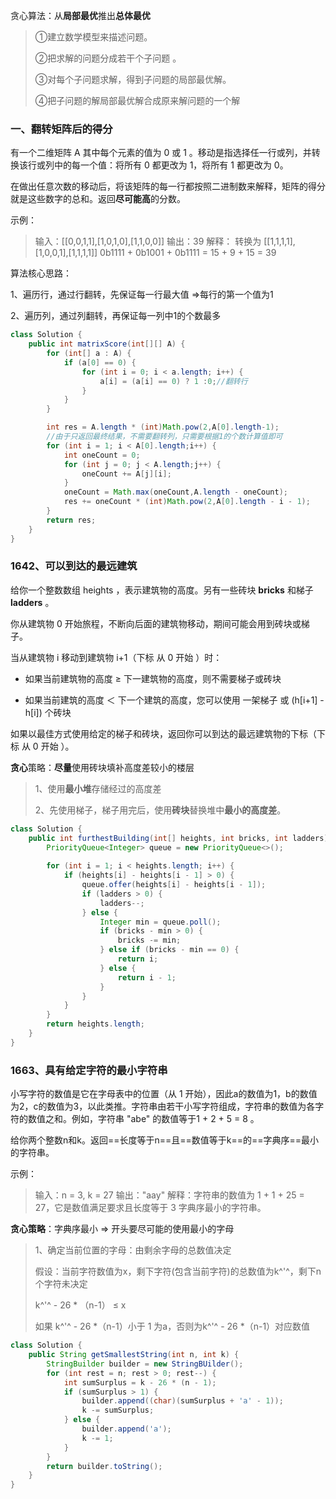 贪心算法：从**局部最优**推出**总体最优**

> ①建立数学模型来描述问题。
>
> ②把求解的问题分成若干个子问题 。
>
> ③对每个子问题求解，得到子问题的局部最优解。
>
> ④把子问题的解局部最优解合成原来解问题的一个解

### 一、翻转矩阵后的得分

有一个二维矩阵 A 其中每个元素的值为 0 或 1 。移动是指选择任一行或列，并转换该行或列中的每一个值：将所有 0 都更改为 1，将所有 1 都更改为 0。

在做出任意次数的移动后，将该矩阵的每一行都按照二进制数来解释，矩阵的得分就是这些数字的总和。返回**尽可能高**的分数。

示例：

> 输入：[[0,0,1,1],[1,0,1,0],[1,1,0,0]]
> 输出：39
> 解释：
> 转换为 [[1,1,1,1],[1,0,0,1],[1,1,1,1]]
> 0b1111 + 0b1001 + 0b1111 = 15 + 9 + 15 = 39

算法核心思路：

1、遍历行，通过行翻转，先保证每一行最大值 =>每行的第一个值为1

2、遍历列，通过列翻转，再保证每一列中1的个数最多

```java
class Solution {
    public int matrixScore(int[][] A) {
        for (int[] a : A) {
            if (a[0] == 0) {
                for (int i = 0; i < a.length; i++) {
                    a[i] = (a[i] == 0) ? 1 :0;//翻转行
                }
            }
        }

        int res = A.length * (int)Math.pow(2,A[0].length-1);
        //由于只返回最终结果，不需要翻转列，只需要根据1的个数计算值即可
        for (int i = 1; i < A[0].length;i++) {
            int oneCount = 0;
            for (int j = 0; j < A.length;j++) {
                oneCount += A[j][i];
            }
            oneCount = Math.max(oneCount,A.length - oneCount);
            res += oneCount * (int)Math.pow(2,A[0].length - i - 1);
        }
        return res;
    }
}
```

### 1642、可以到达的最远建筑

给你一个整数数组 heights ，表示建筑物的高度。另有一些砖块 **bricks** 和梯子 **ladders** 。

你从建筑物 0 开始旅程，不断向后面的建筑物移动，期间可能会用到砖块或梯子。

当从建筑物 i 移动到建筑物 i+1（下标 从 0 开始 ）时：

* 如果当前建筑物的高度 ≥ 下一建筑物的高度，则不需要梯子或砖块

* 如果当前建筑的高度 ＜ 下一个建筑的高度，您可以使用 一架梯子 或 (h[i+1] - h[i]) 个砖块


如果以最佳方式使用给定的梯子和砖块，返回你可以到达的最远建筑物的下标（下标 从 0 开始 ）。

**贪心**策略：**尽量**使用砖块填补高度差较小的楼层

> 1、使用**最小堆**存储经过的高度差
>
> 2、先使用梯子，梯子用完后，使用**砖块**替换堆中**最小的高度差**。

```java
class Solution {
    public int furthestBuilding(int[] heights, int bricks, int ladders) {
        PriorityQueue<Integer> queue = new PriorityQueue<>();
        
        for (int i = 1; i < heights.length; i++) {
            if (heights[i] - heights[i - 1] > 0) {
                queue.offer(heights[i] - heights[i - 1]);
                if (ladders > 0) {
                    ladders--;
                } else {
                    Integer min = queue.poll();
                    if (bricks - min > 0) {
                        bricks -= min;
                    } else if (bricks - min == 0) {
                        return i;
                    } else {
                        return i - 1;
                    }
                }
            }
        }
        return heights.length;
    }
}
```

### 1663、具有给定字符的最小字符串

小写字符的数值是它在字母表中的位置（从 1 开始），因此a的数值为1，b的数值为2，c的数值为3，以此类推。字符串由若干小写字符组成，字符串的数值为各字符的数值之和。例如，字符串 "abe" 的数值等于1 + 2 + 5 = 8 。

给你两个整数n和k。返回==长度等于n==且==数值等于k==的==字典序==最小的字符串。

示例：

> 输入：n = 3, k = 27
> 输出："aay"
> 解释：字符串的数值为 1 + 1 + 25 = 27，它是数值满足要求且长度等于 3 字典序最小的字符串。

**贪心策略**：字典序最小 => 开头要尽可能的使用最小的字母

> 1、确定当前位置的字母：由剩余字母的总数值决定
>
> 假设：当前字符数值为x，剩下字符(包含当前字符)的总数值为k^'^，剩下n个字符未决定
>
>  k^'^ - 26 * （n-1） ≤ x
>
> 如果 k^'^ - 26  *（n-1）小于 1 为a，否则为k^'^ - 26  *（n-1）对应数值

```java
class Solution {
    public String getSmallestString(int n, int k) {
        StringBuilder builder = new StringBUilder();
        for (int rest = n; rest > 0; rest--) {
            int sumSurplus = k - 26 * (n - 1); 
            if (sumSurplus > 1) {
                builder.append((char)(sumSurplus + 'a' - 1));
                k -= sumSurplus;
            } else {
                builder.append('a');
                k -= 1;
            }
        }
        return builder.toString();
    }
}
```

